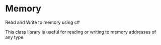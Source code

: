 Memory
======

Read and Write to memory using c#

This class library is useful for reading or writing to memory addresses of any type.
